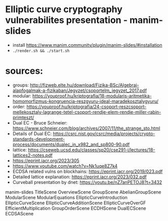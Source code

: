 # Elliptic curve cryptography vulnerabilites presentation - manim-slides
- install https://www.manim.community/plugin/manim-slides/#installation
- `./render.sh && ./start.sh`

# sources:
- groups: http://fizweb.elte.hu/download/Fizika-BSc/Algebrai-alapfogalmak-a-fizikaban/Jegyzet/csoportelm_jegyzet_2017.pdf
- modular: https://youproof.hu/kriptografia/18-modularis-aritmetika-homomorfizmus-kongruencia-reszgyuru-ideal-maradekosztalygyuru/
- order: https://youproof.hu/kriptografia/24-csoport-reszcsoport-mellekosztaly-lagrange-tetel-csoport-rendje-elem-rendje-miller-rabin-primteszt/
- Dual EC - Bruce Schneier: https://www.schneier.com/blog/archives/2007/11/the_strange_sto.html
- Details of Dual EC: https://csrc.nist.gov/csrc/media/projects/crypto-standards-development-process/documents/dualec_in_x982_and_sp800-90.pdf
- lattice: https://cseweb.ucsd.edu/classes/sp20/cse291-i/lectures/18-lattices2-notes.pdf
- https://eprint.iacr.org/2023/305
- https://www.youtube.com/watch?v=Nk1uqe8Z7k4
- ECDSA related vulns on blockhains: https://eprint.iacr.org/2019/023.pdf
- Detailed lattice explanation: https://eprint.iacr.org/2023/032.pdf
- Curveball presentation by dnet: https://youtu.be/nZ7anPETOJ8?t=3432

manim-slides TitleScene OverviewScene GroupScene AbelianGroupScene ModularScene ModularEquations EllipticCurveIntroduction EllipticCurveScene EllipticCurveAdditionScene EllipticCurveOverGF EfficientMultiplication GroupOrderScene ECDHScene DualECScene ECDSAScene